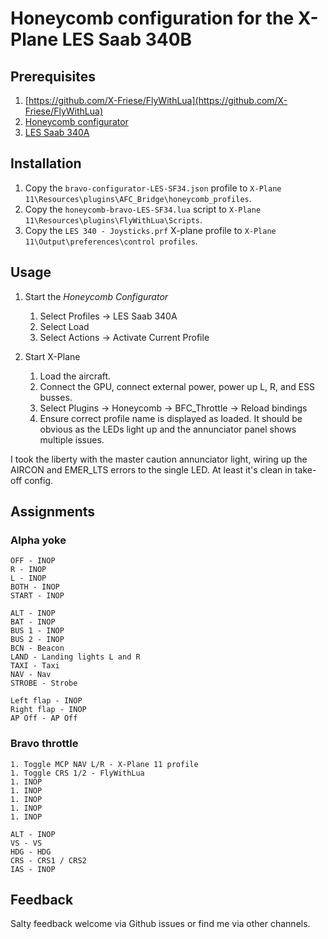 # Honeycomb configuration for the X-Plane LES Saab 340B

## Prerequisites

1. [https://github.com/X-Friese/FlyWithLua](https://github.com/X-Friese/FlyWithLua)
1. [Honeycomb configurator](https://forum.aerosoft.com/index.php?/files/category/126-honeycomb-profiles/)
1. [LES Saab 340A](https://www.x-aviation.com/catalog/product_info.php/take-command-saab-340a-p-100)

## Installation

1. Copy the `bravo-configurator-LES-SF34.json` profile to
    `X-Plane 11\Resources\plugins\AFC_Bridge\honeycomb_profiles`.
1. Copy the `honeycomb-bravo-LES-SF34.lua` script to
    `X-Plane 11\Resources\plugins\FlyWithLua\Scripts`.
1. Copy the `LES 340 - Joysticks.prf` X-plane profile to
    `X-Plane 11\Output\preferences\control profiles`.

## Usage

1. Start the *Honeycomb Configurator*
    1. Select Profiles -> LES Saab 340A
    1. Select Load
    1. Select Actions -> Activate Current Profile

1. Start X-Plane
    1. Load the aircraft.
    1. Connect the GPU, connect external power, power up L, R, and ESS busses.
    1. Select Plugins -> Honeycomb -> BFC_Throttle -> Reload bindings
    1. Ensure correct profile name is displayed as loaded. It should be obvious
    as the LEDs light up and the annunciator panel shows multiple issues.

I took the liberty with the master caution annunciator light, wiring up the AIRCON and EMER_LTS errors to the single LED. At least it's clean in take-off config.


## Assignments

### Alpha yoke

```
OFF - INOP
R - INOP
L - INOP
BOTH - INOP
START - INOP

ALT - INOP
BAT - INOP
BUS 1 - INOP
BUS 2 - INOP
BCN - Beacon
LAND - Landing lights L and R
TAXI - Taxi
NAV - Nav
STROBE - Strobe

Left flap - INOP
Right flap - INOP
AP Off - AP Off
```

### Bravo throttle

```
1. Toggle MCP NAV L/R - X-Plane 11 profile
1. Toggle CRS 1/2 - FlyWithLua
1. INOP
1. INOP
1. INOP
1. INOP
1. INOP

ALT - INOP
VS - VS
HDG - HDG
CRS - CRS1 / CRS2
IAS - INOP
```

## Feedback

Salty feedback welcome via Github issues or find me via other channels.